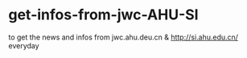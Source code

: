 # get-infos-from-jwc-AHU-SI
to get the news and infos from jwc.ahu.deu.cn &amp; http://si.ahu.edu.cn/ everyday

